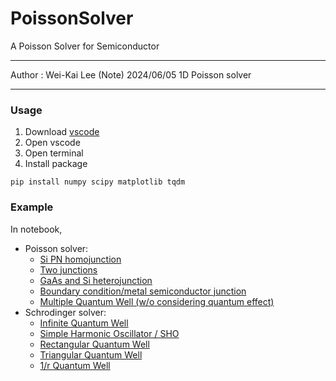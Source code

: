 # PoissonSolver
A Poisson Solver for Semiconductor

--------
Author : Wei-Kai Lee
(Note) 2024/06/05 1D Poisson solver

-------

### Usage
1. Download [vscode](https://code.visualstudio.com/)
2. Open vscode
3. Open terminal
4. Install package
```
pip install numpy scipy matplotlib tqdm
```

### Example
In notebook,
* Poisson solver:
  * [Si PN homojunction](notebook/Poisson1D_cases/1.%20Si%20PN%20homojunction.ipynb)
  * [Two junctions](notebook/Poisson1D_cases/2.%20Two%20Junctions.ipynb)
  * [GaAs and Si heterojunction](notebook/Poisson1D_cases/3.%20GaAs%20and%20Si%20heterojunction.ipynb)
  * [Boundary condition/metal semiconductor junction](notebook/Poisson1D_cases/4.%20Boundary%20Condition%20(Metal%20Si%20junction).ipynb)
  * [Multiple Quantum Well (w/o considering quantum effect)](notebook/Poisson1D_cases/5.%20Multiple%20Quantum%20Well.ipynb)
*  Schrodinger solver:
   *  [Infinite Quantum Well](notebook/Schrodinger%201D_cases/1.%20Infinite%20Quantum%20Well.ipynb)
   *  [Simple Harmonic Oscillator / SHO](notebook/Schrodinger%201D_cases/2.%20SHO.ipynb)
   *  [Rectangular Quantum Well](notebook/Schrodinger%201D_cases/3.%20Rectangular%20Quantum%20Well.ipynb)
   *  [Triangular Quantum Well](notebook/Schrodinger%201D_cases/4.%20Trianglular%20Quantum%20Well.ipynb)
   *  [1/r Quantum Well](notebook/Schrodinger%201D_cases/5.%20Inverse%20r%20Quantum%20Well.ipynb)